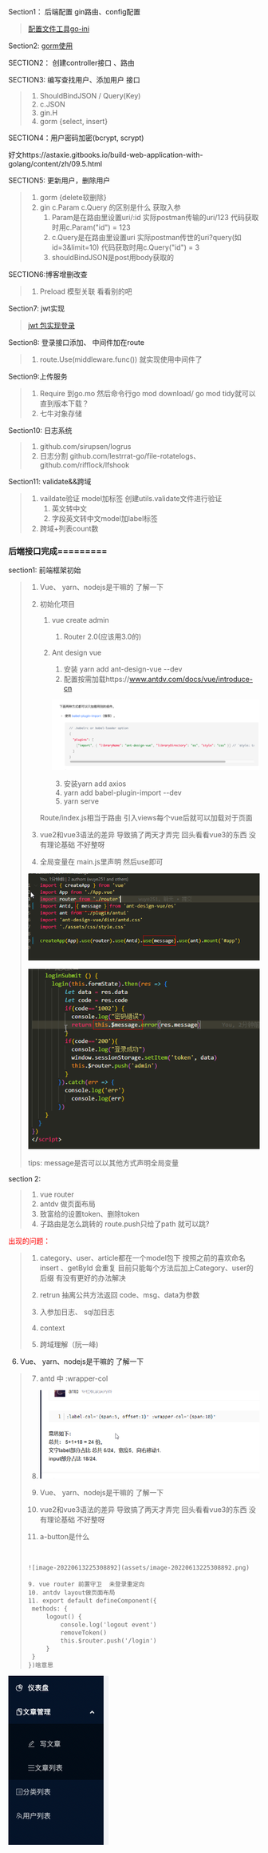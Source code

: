 Section1： 后端配置  gin路由、config配置

> [配置文件工具go-ini](https://ini.unknwon.io/docs/intro/getting_started)

Section2: [gorm使用](https://gorm.io/index.html)

SECTION2： 创建controller接口 、路由  

SECTION3: 编写查找用户、添加用户 接口

>1. ShouldBindJSON / Query(Key)
>2. c.JSON
>3. gin.H
>4. gorm {select, insert}

SECTION4：用户密码加密(bcrypt, scrypt)

好文https://astaxie.gitbooks.io/build-web-application-with-golang/content/zh/09.5.html

SECTION5: 更新用户，删除用户

> 1. gorm {delete软删除}
> 2. gin   c.Param c.Query  的区别是什么  获取入参 
>    1. Param是在路由里设置uri/:id   实际postman传输的uri/123   代码获取时用c.Param("id") = 123
>    2. c.Query是在路由里设置uri  实际postman传世的uri?query(如id=3&limit=10) 代码获取时用c.Query("id") = 3
>    3. shouldBindJSON是post用body获取的

SECTION6:博客增删改查

> 1. Preload 模型关联 看看别的吧

Section7: jwt实现

> [jwt 包实现登录](https://pkg.go.dev/github.com/dgrijalva/jwt-go/v4)

Section8: 登录接口添加、 中间件加在route

> 1. route.Use(middleware.func()) 就实现使用中间件了

Section9:上传服务

> 1. Require 到go.mo  然后命令行go mod download/ go mod tidy就可以直到版本下载？
> 2. 七牛对象存储

Section10: 日志系统

> 1. github.com/sirupsen/logrus
> 2. 日志分割 github.com/lestrrat-go/file-rotatelogs、github.com/rifflock/lfshook

Section11: validate&&跨域

> 1. vaildate验证 model加标签  创建utils.validate文件进行验证
>    1. 英文转中文
>    2. 字段英文转中文model加label标签
> 2. 跨域+列表count数

### 后端接口完成=========



section1: 前端框架初始

> 1. Vue、 yarn、nodejs是干嘛的 了解一下
>
> 2. 初始化项目
>
>    1. vue create admin
>
>       1. Router 2.0(应该用3.0的)
>
>    2. Ant design vue
>
>       1. 安装 yarn add ant-design-vue --dev
>       2. 配置按需加载https://www.antdv.com/docs/vue/introduce-cn
>
>       ![image-20220612225335967](assets/image-20220612225335967.png)
>
>       3. 安装yarn add axios
>       4. yarn add babel-plugin-import --dev
>       6. yarn serve
>
>    Route/index.js相当于路由  引入views每个vue后就可以加载对于页面
>
> 3. vue2和vue3语法的差异 导致搞了两天才弄完   回头看看vue3的东西  没有理论基础 不好整呀
>
> 4. 全局变量在 main.js里声明 然后use即可
>
> ![image-20220615141814162](assets/image-20220615141814162.png)
>
> ![image-20220615141828857](assets/image-20220615141828857.png)
>
> tips: message是否可以以其他方式声明全局变量

section 2: 

> 1. vue router
> 2. antdv 做页面布局
> 3. 致富给的设置token、删除token
> 4. 子路由是怎么跳转的  route.push只给了path 就可以跳?

<font color=red>出现的问题：</font> 

> 1. category、user、article都在一个model包下   按照之前的喜欢命名 insert 、getById 会重复  目前只能每个方法后加上Category、user的后缀  有没有更好的办法解决
>
> 2. retrun 抽离公共方法返回  code、msg、data为参数
>
> 3. 入参加日志、 sql加日志 
>
> 4. context
>
> 5. 跨域理解（阮一峰)
6. Vue、 yarn、nodejs是干嘛的 了解一下
> 7. antd 中 :wrapper-col
> 8. ![image-20220614160730127](assets/image-20220614160730127.png)
>
> 6. Vue、 yarn、nodejs是干嘛的 了解一下
>
> 7. vue2和vue3语法的差异 导致搞了两天才弄完   回头看看vue3的东西  没有理论基础 不好整呀
>
> 8. a-button是什么
>
>    ```vue
>   <template>
>        <div>
>           登录页面
>        <a-button type="primary">登录</a-button>
>        </div>
>    </template>
>
>    ```
> 
>    ![image-20220613225308892](assets/image-20220613225308892.png)
> 
> 9. vue router 前置守卫  未登录重定向
> 10. antdv layout做页面布局
> 11. export default defineComponent({
>     methods: {
>         logout() {
>             console.log('logout event')
>             removeToken()
>             this.$router.push('/login')
>         }
>     }
> })啥意思

![image-20220615222537571](assets/image-20220615222537571.png)
